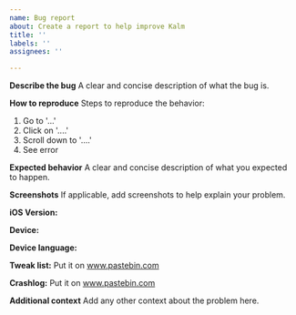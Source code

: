 ```yaml
---
name: Bug report
about: Create a report to help improve Kalm
title: ''
labels: ''
assignees: ''

---
```


**Describe the bug**
A clear and concise description of what the bug is.

**How to reproduce**
Steps to reproduce the behavior:
1. Go to '...'
2. Click on '....'
3. Scroll down to '....'
4. See error

**Expected behavior**
A clear and concise description of what you expected to happen.

**Screenshots**
If applicable, add screenshots to help explain your problem.

**iOS Version:**

**Device:**

**Device language:**

**Tweak list:**
Put it on www.pastebin.com

**Crashlog:**
Put it on www.pastebin.com

**Additional context**
Add any other context about the problem here.
